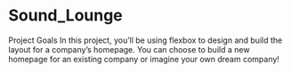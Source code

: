 # Sound_Lounge
Project Goals
In this project, you’ll be using flexbox to design and build the layout for a company’s homepage. You can choose to build a new homepage for an existing company or imagine your own dream company! 
